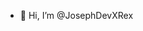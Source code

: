 - 👋 Hi, I’m @JosephDevXRex

<!---
JosephDevXRex/JosephDevXRex is a ✨ special ✨ repository because its `README.md` (this file) appears on your GitHub profile.
You can click the Preview link to take a look at your changes.
--->
